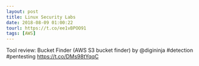 ```yaml
---
layout: post
title: Linux Security Labs
date: 2018-08-09 01:00:22
tourl: https://t.co/ee1vBPOO91
tags: [AWS]
---
```

Tool review: Bucket Finder (AWS S3 bucket finder) by @digininja #detection #pentesting https://t.co/DMs98tYqqC